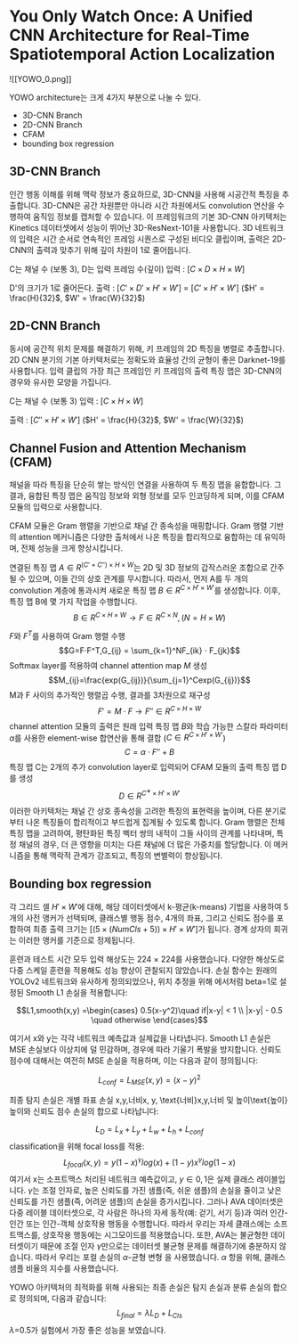 # You Only Watch Once: A Unified CNN Architecture for Real-Time Spatiotemporal Action Localization

![[YOWO_0.png]]

YOWO architecture는 크게 4가지 부분으로 나눌 수 있다.
- 3D-CNN Branch
- 2D-CNN Branch
- CFAM
- bounding box regression

## 3D-CNN Branch
인간 행동 이해를 위해 맥락 정보가 중요하므로, 3D-CNN을 사용해 시공간적 특징을 추출합니다. 3D-CNN은 공간 차원뿐만 아니라 시간 차원에서도 convolution 연산을 수행하여 움직임 정보를 캡처할 수 있습니다. 이 프레임워크의 기본 3D-CNN 아키텍처는 Kinetics 데이터셋에서 성능이 뛰어난 3D-ResNext-101을 사용합니다. 3D 네트워크의 입력은 시간 순서로 연속적인 프레임 시퀀스로 구성된 비디오 클립이며, 출력은 2D-CNN의 출력과 맞추기 위해 깊이 차원이 1로 줄어듭니다.

C는 채널 수 (보통 3), D는 입력 프레임 수(깊이)
입력 : \[$C \times D \times H \times W$]

D'의 크기가 1로 줄어든다.
출력 : \[$C' \times D' \times H' \times W'$] = \[$C' \times H' \times W'$]          ($H' = \frac{H}{32}$, $W' = \frac{W}{32}$)

## 2D-CNN Branch
동시에 공간적 위치 문제를 해결하기 위해, 키 프레임의 2D 특징을 병렬로 추출합니다. 2D CNN 분기의 기본 아키텍처로는 정확도와 효율성 간의 균형이 좋은 Darknet-19를 사용합니다. 입력 클립의 가장 최근 프레임인 키 프레임의 출력 특징 맵은 3D-CNN의 경우와 유사한 모양을 가집니다.

C는 채널 수 (보통 3)
입력 : \[$C \times H \times W$]


출력 : \[$C'' \times H' \times W'$]     ($H' = \frac{H}{32}$, $W' = \frac{W}{32}$)

## Channel Fusion and Attention Mechanism (CFAM)
채널을 따라 특징을 단순히 쌓는 방식인 연결을 사용하여 두 특징 맵을 융합합니다. 그 결과, 융합된 특징 맵은 움직임 정보와 외형 정보를 모두 인코딩하게 되며, 이를 CFAM 모듈의 입력으로 사용합니다.

CFAM 모듈은 Gram 행렬을 기반으로 채널 간 종속성을 매핑합니다. Gram 행렬 기반의 attention 메커니즘은 다양한 출처에서 나온 특징을 합리적으로 융합하는 데 유익하며, 전체 성능을 크게 향상시킵니다.

연결된 특징 맵 $A \in R^{(C'+C'')×H×W}$는 2D 및 3D 정보의 갑작스러운 조합으로 간주될 수 있으며, 이들 간의 상호 관계를 무시합니다. 따라서, 먼저 A를 두 개의 convolution 계층에 통과시켜 새로운 특징 맵 $B \in R^{C×H'×W'}$를 생성합니다. 이후, 특징 맵 B에 몇 가지 작업을 수행합니다.
$$B \in R^{C×H×W} → F \in R^{C×N},(N = H \times W)$$

$F$와 $F^T$를 사용하여 Gram 행렬 수행
$$G=F⋅F^T,G_{ij}​ = \sum_{k=1}^N​F_{ik}​ ⋅ F_{jk}​$$
Softmax layer를 적용하여 channel attention map $M$ 생성
$$M_{ij}​=\frac{exp(G_{ij}​)}{\sum_{j=1}^C​exp(G_{ij}​)}​$$
M과 F 사이의 추가적인 행렬곱 수행, 결과를 3차원으로 재구성
$$F' = M⋅F → F'' \in R^{C×H×W}$$
channel attention 모듈의 출력은 원래 입력 특징 맵 $B$와 학습 가능한 스칼라 파라미터 $\alpha$를 사용한 element-wise 합연산을 통해 결합 ($C \in R^{C×H'×W'}$)
$$C = \alpha⋅F'' + B$$
특징 맵 C는 2개의 추가 convolution layer로 입력되어 CFAM 모듈의 출력 특징 맵 D 를 생성
$$D \in R^{C^∗ × H' × W'}$$
이러한 아키텍처는 채널 간 상호 종속성을 고려한 특징의 표현력을 높이며, 다른 분기로부터 나온 특징들이 합리적이고 부드럽게 집계될 수 있도록 합니다. Gram 행렬은 전체 특징 맵을 고려하여, 평탄화된 특징 벡터 쌍의 내적이 그들 사이의 관계를 나타내며, 특정 채널의 경우, 더 큰 영향을 미치는 다른 채널에 더 많은 가중치를 할당합니다. 이 메커니즘을 통해 맥락적 관계가 강조되고, 특징의 변별력이 향상됩니다.

## Bounding box regression
각 그리드 셀 $H'×W'$에 대해, 해당 데이터셋에서 k-평균(k-means) 기법을 사용하여 5개의 사전 앵커가 선택되며, 클래스별 행동 점수, 4개의 좌표, 그리고 신뢰도 점수를 포함하여 최종 출력 크기는 \[$(5×(NumCls+5))×H'×W'$]가 됩니다. 경계 상자의 회귀는 이러한 앵커를 기준으로 정제됩니다.

훈련과 테스트 시간 모두 입력 해상도는 224 × 224를 사용했습니다. 다양한 해상도로 다중 스케일 훈련을 적용해도 성능 향상이 관찰되지 않았습니다. 손실 함수는 원래의 YOLOv2 네트워크와 유사하게 정의되었으나, 위치 추정을 위해 에서처럼 beta=1로 설정된 Smooth L1 손실을 적용합니다:

$$L1,smooth(x,y)
=\begin{cases} 
	0.5(x-y^2)\quad if|x-y| < 1 \\ |x-y| - 0.5 \quad otherwise
\end{cases}$$

여기서 x와 y는 각각 네트워크 예측값과 실제값을 나타냅니다. Smooth L1 손실은 MSE 손실보다 이상치에 덜 민감하며, 경우에 따라 기울기 폭발을 방지합니다. 신뢰도 점수에 대해서는 여전히 MSE 손실을 적용하며, 이는 다음과 같이 정의됩니다:

$$L_{conf} = L_{MSE}(x,y)=(x−y)^2$$

최종 탐지 손실은 개별 좌표 손실 x,y,너비x, y, \text{너비}x,y,너비 및 높이\text{높이}높이와 신뢰도 점수 손실의 합으로 나타납니다:

$$L_D=L_x+L_y+L_w+L_h+L_{conf}$$
classification을 위해 focal loss를 적용:
$$L_{focal}​(x,y) = y(1−x)^{\gamma}log(x) + (1−y)x^{\gamma}log(1−x)$$
여기서 x는 소프트맥스 처리된 네트워크 예측값이고, $y \in {0,1}$은 실제 클래스 레이블입니다. $\gamma$는 조절 인자로, 높은 신뢰도를 가진 샘플(즉, 쉬운 샘플)의 손실을 줄이고 낮은 신뢰도를 가진 샘플(즉, 어려운 샘플)의 손실을 증가시킵니다. 
그러나 AVA 데이터셋은 다중 레이블 데이터셋으로, 각 사람은 하나의 자세 동작(예: 걷기, 서기 등)과 여러 인간-인간 또는 인간-객체 상호작용 행동을 수행합니다. 따라서 우리는 자세 클래스에는 소프트맥스를, 상호작용 행동에는 시그모이드를 적용했습니다. 또한, AVA는 불균형한 데이터셋이기 때문에 조절 인자 $\gamma$만으로는 데이터셋 불균형 문제를 해결하기에 충분하지 않습니다. 따라서 우리는 포컬 손실의 $\alpha$-균형 변형 을 사용했습니다. $\alpha$ 항을 위해, 클래스 샘플 비율의 지수를 사용했습니다.

YOWO 아키텍처의 최적화를 위해 사용되는 최종 손실은 탐지 손실과 분류 손실의 합으로 정의되며, 다음과 같습니다:
$$L_{final}​=λL_D​+L_{Cls}​$$$\lambda$=0.5가 실험에서 가장 좋은 성능을 보였습니다.